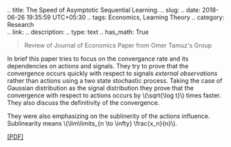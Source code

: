 
.. title: The Speed of Asymptotic Sequential Learning.
.. slug: 
.. date: 2018-06-26 19:35:59 UTC+05:30
.. tags: Economics, Learning Theory
.. category: Research			
.. link: 
.. description: 
.. type: text
.. has_math: True

> Review of Journal of Economics Paper from Omer Tamuz's Group

In brief this paper tries to focus on the convergance rate and its dependencies on actions and signals. They try to prove that the convergence occurs quickly with respect to signals *external observations* rather than actions using a two state stochastic process. Taking the case of Gaussian distribution as the signal distribution they prove that the convergence with respect to actions occurs by \\(\sqrt{\log t}\\) times faster. They also discuss the definitivity of the convergence. 
<!-- TEASER_END -->
They were also emphasizing on the sublinerity of the actions influence. Sublinearity means \\(\lim\limits_{n \to \infty} \frac{x_n}{n}\\).

[[PDF]](http://tamuz.caltech.edu/papers/cascades.pdf)
